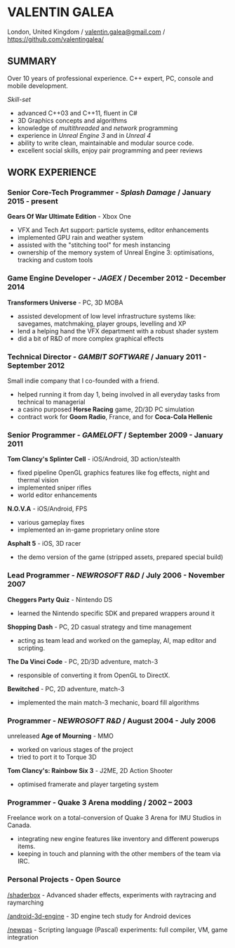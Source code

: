 # VALENTIN GALEA

London, United Kingdom / valentin.galea@gmail.com / https://github.com/valentingalea/

## SUMMARY

Over 10 years of professional experience. C++ expert, PC, console and mobile development. 

*Skill-set*
+ advanced C++03 and C++11, fluent in C#
+ 3D Graphics concepts and algorithms
+ knowledge of _multithreaded_ and _network_ programming
+ experience in _Unreal Engine 3_ and in _Unreal 4_
+ ability to write clean, maintainable and modular source code.
+ excellent social skills, enjoy pair programming and peer reviews

## WORK EXPERIENCE

### Senior Core-Tech Programmer - *Splash Damage* / January 2015 - present
__Gears Of War Ultimate Edition__ - Xbox One
+ VFX and Tech Art support: particle systems, editor enhancements
+ implemented GPU rain and weather system
+ assisted with the "stitching tool" for mesh instancing
+ ownership of the memory system of Unreal Engine 3: optimisations, tracking and custom tools

### Game Engine Developer - *JAGEX* / December 2012 - December 2014
__Transformers Universe__ - PC, 3D MOBA
+ assisted development of low level infrastructure systems like: savegames, matchmaking, player groups, levelling and XP
+ lend a helping hand the VFX department with a robust shader system
+ did a bit of R&D of more complex graphical effects
  
### Technical Director - *GAMBIT SOFTWARE* / January 2011 - September 2012
Small indie company that I co-founded with a friend.
+ helped running it from day 1, being involved in all everyday tasks from technical to managerial
+ a casino purposed __Horse Racing__ game, 2D/3D PC simulation
+ contract work for __Goom Radio__, France, and for __Coca-Cola Hellenic__

### Senior Programmer - *GAMELOFT* / September 2009 - January 2011
__Tom Clancy's Splinter Cell__ - iOS/Android, 3D action/stealth
+ fixed pipeline OpenGL graphics features like fog effects, night and thermal vision
+ implemented sniper rifles
+ world editor enhancements

__N.O.V.A__ - iOS/Android, FPS
+ various gameplay fixes
+ implemented an in-game proprietary online store

__Asphalt 5__ - iOS, 3D racer
+ the demo version of the game (stripped assets, prepared special build)

### Lead Programmer - *NEWROSOFT R&D* / July 2006 - November 2007
__Cheggers Party Quiz__ - Nintendo DS
+ learned the Nintendo specific SDK and prepared wrappers around it

__Shopping Dash__ - PC, 2D casual strategy and time management
+ acting as team lead and worked on the gameplay, AI, map editor and scripting.

__The Da Vinci Code__ - PC, 2D/3D adventure, match-3
+ responsible of converting it from OpenGL to DirectX.

__Bewitched__ - PC, 2D adventure, match-3
+ implemented the main match-3 mechanic, board fill algorithms

### Programmer - *NEWROSOFT R&D* / August 2004 - July 2006
unreleased __Age of Mourning__ - MMO
+ worked on various stages of the project
+ tried to port it to Torque 3D

__Tom Clancy's: Rainbow Six 3__ - J2ME, 2D Action Shooter
+ optimised framerate and player targeting system

### Programmer - Quake 3 Arena modding / 2002 – 2003

Freelance work on a total-conversion of Quake 3 Arena for IMU Studios in Canada.
+ integrating new engine features like inventory and different powerups items.
+ keeping in touch and planning with the other members of the team via IRC.

### Personal Projects - Open Source
[/shaderbox](http://valentingalea.github.io/shaderbox/) - Advanced shader effects, experiments with raytracing and raymarching

[/android-3d-engine](http://valentingalea.github.io/android-3d-engine/) - 3D engine tech study for Android devices

[/newpas](http://valentingalea.github.io/newpas/) - Scripting language (Pascal) experiments: full compiler, VM, game integration